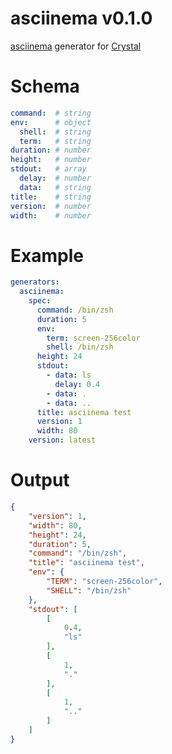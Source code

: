 # asciinema v0.1.0

[asciinema](http://asciinema.org) generator for [Crystal](http://crystal.sh)

# Schema

```yml
command:  # string
env:      # object
  shell:  # string
  term:   # string
duration: # number
height:   # number
stdout:   # array
  delay:  # number
  data:   # string
title:    # string
version:  # number
width:    # number
```

# Example

```yml
generators:
  asciinema:
    spec:
      command: /bin/zsh
      duration: 5
      env:
        term: screen-256color
        shell: /bin/zsh
      height: 24
      stdout:
        - data: ls
          delay: 0.4
        - data: .
        - data: ..
      title: asciinema test
      version: 1
      width: 80
    version: latest
```

# Output

```json
{
	"version": 1,
	"width": 80,
	"height": 24,
	"duration": 5,
	"command": "/bin/zsh",
	"title": "asciinema test",
	"env": {
		"TERM": "screen-256color",
		"SHELL": "/bin/zsh"
	},
	"stdout": [
		[
			0.4,
			"ls"
		],
		[
			1,
			"."
		],
		[
			1,
			".."
		]
	]
}
```